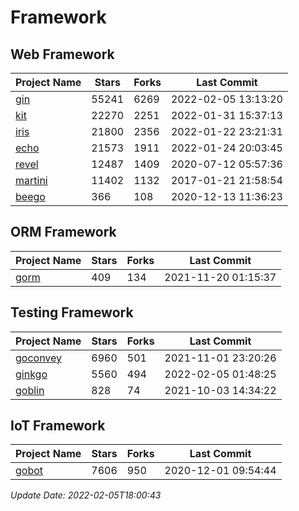 # Framework

## Web Framework
| Project Name | Stars | Forks | Last Commit |
| ------------ | ----- | ----- | ----------- |
| [gin](https://github.com/gin-gonic/gin) | 55241 | 6269 | 2022-02-05 13:13:20 |
| [kit](https://github.com/go-kit/kit) | 22270 | 2251 | 2022-01-31 15:37:13 |
| [iris](https://github.com/kataras/iris) | 21800 | 2356 | 2022-01-22 23:21:31 |
| [echo](https://github.com/labstack/echo) | 21573 | 1911 | 2022-01-24 20:03:45 |
| [revel](https://github.com/revel/revel) | 12487 | 1409 | 2020-07-12 05:57:36 |
| [martini](https://github.com/go-martini/martini) | 11402 | 1132 | 2017-01-21 21:58:54 |
| [beego](https://github.com/astaxie/beego) | 366 | 108 | 2020-12-13 11:36:23 |

## ORM Framework
| Project Name | Stars | Forks | Last Commit |
| ------------ | ----- | ----- | ----------- |
| [gorm](https://github.com/jinzhu/gorm) | 409 | 134 | 2021-11-20 01:15:37 |

## Testing Framework
| Project Name | Stars | Forks | Last Commit |
| ------------ | ----- | ----- | ----------- |
| [goconvey](https://github.com/smartystreets/goconvey) | 6960 | 501 | 2021-11-01 23:20:26 |
| [ginkgo](https://github.com/onsi/ginkgo) | 5560 | 494 | 2022-02-05 01:48:25 |
| [goblin](https://github.com/franela/goblin) | 828 | 74 | 2021-10-03 14:34:22 |

## IoT Framework
| Project Name | Stars | Forks | Last Commit |
| ------------ | ----- | ----- | ----------- |
| [gobot](https://github.com/hybridgroup/gobot) | 7606 | 950 | 2020-12-01 09:54:44 |

*Update Date: 2022-02-05T18:00:43*